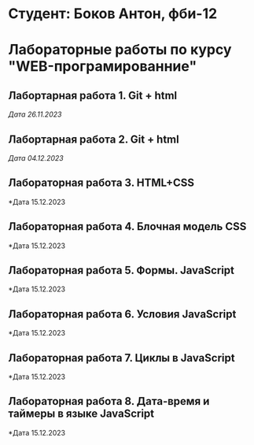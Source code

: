 # Студент: Боков Антон, фби-12

# Лабораторные работы по курсу "WEB-програмированние"

## Лабортарная работа 1. Git + html

*Дата 26.11.2023*


## Лабортарная работа 2. Git + html

*Дата 04.12.2023*


## Лабораторная работа 3. HTML+CSS

*Дата 15.12.2023


## Лабораторная работа 4. Блочная модель CSS

*Дата 15.12.2023


## Лабораторная работа 5. Формы. JavaScript

*Дата 15.12.2023


## Лабораторная работа 6. Условия JavaScript

*Дата 15.12.2023


## Лабораторная работа 7. Циклы в JavaScript

*Дата 15.12.2023


## Лабораторная работа 8. Дата-время и таймеры в языке JavaScript

*Дата 15.12.2023

